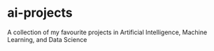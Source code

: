# ai-projects
A collection of my favourite projects in Artificial Intelligence, Machine Learning, and Data Science
